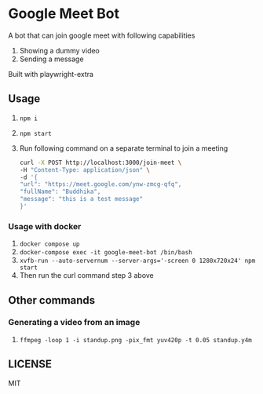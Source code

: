 # Google Meet Bot

A bot that can join google meet with following capabilities

1. Showing a dummy video
2. Sending a message

Built with playwright-extra

## Usage

1. `npm i`
2. `npm start`
3. Run following command on a separate terminal to join a meeting

   ```bash
   curl -X POST http://localhost:3000/join-meet \
   -H "Content-Type: application/json" \
   -d '{
   "url": "https://meet.google.com/ynw-zmcg-qfq",
   "fullName": "Buddhika",
   "message": "this is a test message"
   }'
   ```

### Usage with docker

1. `docker compose up`
2. `docker-compose exec -it google-meet-bot /bin/bash`
3. `xvfb-run --auto-servernum --server-args='-screen 0 1280x720x24' npm start`
4. Then run the curl command step 3 above

## Other commands

### Generating a video from an image

1. `ffmpeg -loop 1 -i standup.png -pix_fmt yuv420p -t 0.05 standup.y4m`

## LICENSE

MIT
